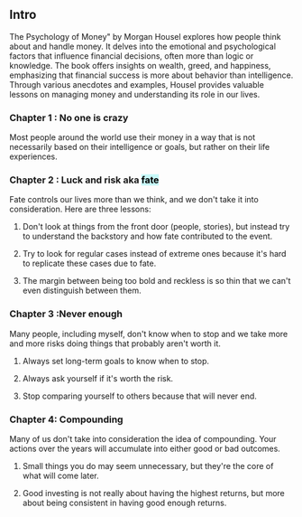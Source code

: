 
## Intro

The Psychology of Money" by Morgan Housel explores how people think about and handle money. It delves into the emotional and psychological factors that influence financial decisions, often more than logic or knowledge. The book offers insights on wealth, greed, and happiness, emphasizing that financial success is more about behavior than intelligence. Through various anecdotes and examples, Housel provides valuable lessons on managing money and understanding its role in our lives.

### Chapter 1 : No one is crazy 

Most people around the world use their money in a way that is not necessarily based on their intelligence or goals, but rather on their life experiences.

### Chapter  2 : Luck and risk aka <mark style="background: #ABF7F7A6;">fate</mark> 
 
Fate controls our lives more than we think, and we don't take it into consideration. Here are three lessons:

1. Don't look at things from the front door (people, stories), but instead try to understand the backstory and how fate contributed to the event.

2. Try to look for regular cases instead of extreme ones because it's hard to replicate these cases due to fate.

3. The margin between being too bold and reckless is so thin that we can't even distinguish between them.

### Chapter 3 :Never enough

Many people, including myself, don't know when to stop and we take more and more risks doing things that probably aren't worth it.

1. Always set long-term goals to know when to stop.

2. Always ask yourself if it's worth the risk.

3. Stop comparing yourself to others because that will never end.


### Chapter 4: Compounding 

Many of us don't take into consideration the idea of compounding. Your actions over the years will accumulate into either good or bad outcomes.

1. Small things you do may seem unnecessary, but they're the core of what will come later.

2. Good investing is not really about having the highest returns, but more about being consistent in having good enough returns.
